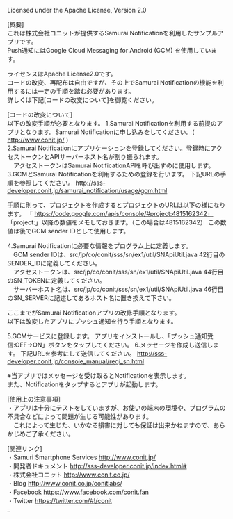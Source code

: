 
Licensed under the Apache License, Version 2.0 


[概要]  
これは株式会社コニットが提供するSamurai Notificationを利用したサンプルアプリです。  
Push通知にはGoogle Cloud Messaging for Android (GCM)  を使用しています。

ライセンスはApache License2.0です。  
コードの改変、再配布は自由ですが、その上でSamurai Notificationの機能を利用するには一定の手順を踏む必要があります。  
詳しくは下記[コードの改変について]を御覧ください。  

[コードの改変について]  
以下の改変手順が必要となります。
1.Samurai Notificationを利用する前提のアプリとなります。Samurai Notificationに申し込みをしてください。( http://www.conit.jp/ )  
2.Samurai Notificationにアプリケーションを登録してください。登録時にアクセストークンとAPIサーバーホスト名が割り振られます。  
　アクセストークンはSamurai NotificationAPIを呼び出すのに使用します。  
3.GCMとSamurai Notificationを利用するための登録を行います。
   下記URLの手順を参照してください。
   http://sss-developer.conit.jp/samurai_notification/usage/gcm.html
   
   手順に則って、プロジェクトを作成するとプロジェクトのURLは以下の様になります。
   「 https://code.google.com/apis/console/#project:4815162342」  
   「project:」以降の数値をメモしておきます。（この場合は4815162342）
    この数値は後でGCM sender IDとして使用します。
   
4.Samurai Notificationに必要な情報をプログラム上に定義します。  
　GCM sender IDは、src/jp/co/conit/sss/sn/ex1/util/SNApiUtil.java 42行目のSENDER_IDに定義してください。  
　アクセストークンは、src/jp/co/conit/sss/sn/ex1/util/SNApiUtil.java 44行目のSN_TOKENに定義してください。  
　サーバーホスト名は、src/jp/co/conit/sss/sn/ex1/util/SNApiUtil.java 46行目のSN_SERVERに記述してあるホスト名に置き換えて下さい。
  
ここまでがSamurai Notificationアプリの改修手順となります。  
以下は改変したアプリにプッシュ通知を行う手順となります。  

5.GCMサービスに登録します。
  アプリをインストールし、「プッシュ通知受信:OFF→ON」ボタンをタップしてください。
6.メッセージを作成し送信します。
  下記URLを参考にして送信してください。
  http://sss-developer.conit.jp/console_manual/regi_sn.html
  
※当アプリではメッセージを受け取るとNotificationを表示します。  
 また、Notificationをタップするとアプリが起動します。  
    
[使用上の注意事項]  
・アプリは十分にテストをしていますが、お使いの端末の環境や、プログラムの不具合などによって問題が生じる可能性があります。  
　これによって生じた、いかなる損害に対しても保証は出来かねますので、あらかじめご了承ください。  
  
[関連リンク]  
・Samuri Smartphone Services  http://www.conit.jp/  
・開発者ドキュメント  http://sss-developer.conit.jp/index.html#  
・株式会社コニット  http://www.conit.co.jp/  
・Blog  http://www.conit.co.jp/conitlabs/  
・Facebook  https://www.facebook.com/conit.fan  
・Twitter  https://twitter.com/#!/conit  
_  